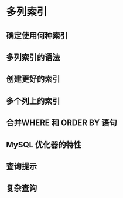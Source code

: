 # 多列索引

## 确定使用何种索引

## 多列索引的语法

## 创建更好的索引

## 多个列上的索引

## 合并WHERE 和 ORDER BY 语句

## MySQL 优化器的特性

## 查询提示


## 复杂查询

